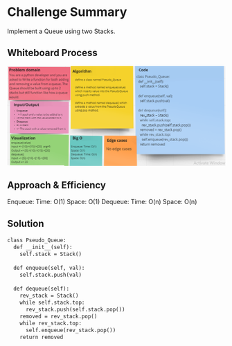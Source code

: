 # Challenge Summary

Implement a Queue using two Stacks.


## Whiteboard Process


![cc11](code%20challenge11.png)



## Approach & Efficiency


Enqueue: Time: O(1) Space: O(1)
Dequeue: Time: O(n) Space: O(n)



## Solution

```
class Pseudo_Queue:
  def __init__(self):
    self.stack = Stack()

  def enqueue(self, val):
    self.stack.push(val)

  def dequeue(self):
    rev_stack = Stack()
    while self.stack.top:
      rev_stack.push(self.stack.pop())
    removed = rev_stack.pop()
    while rev_stack.top:
      self.enqueue(rev_stack.pop())
    return removed
```